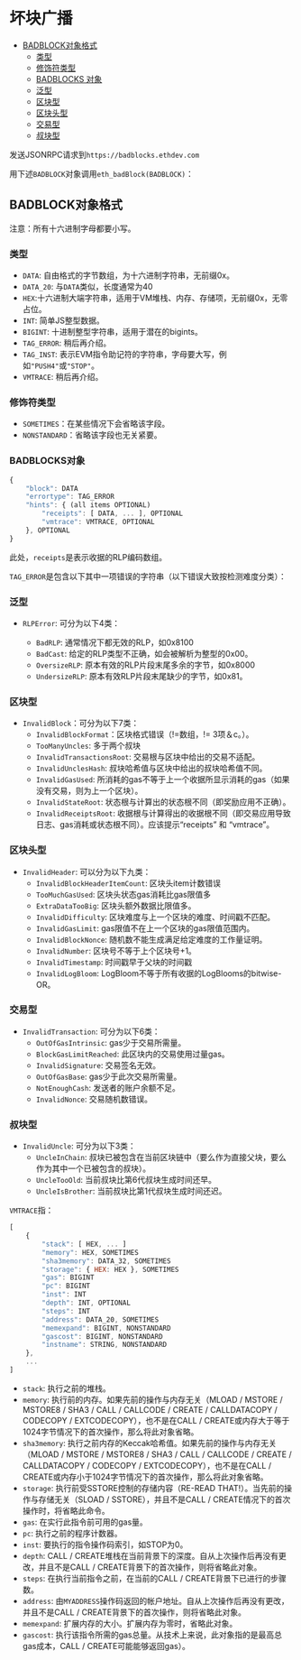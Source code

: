# 坏块广播

* [BADBLOCK对象格式](https://github.com/ethereum/wiki/wiki/Bad-Block-Reporting#badblock-object-format)
  * [类型](https://github.com/ethereum/wiki/wiki/Bad-Block-Reporting#types)
  * [修饰符类型](https://github.com/ethereum/wiki/wiki/Bad-Block-Reporting#type-modifiers)
  * [BADBLOCKS 对象](https://github.com/ethereum/wiki/wiki/Bad-Block-Reporting#badblocks-object)
  * [泛型](https://github.com/ethereum/wiki/wiki/Bad-Block-Reporting#generic)
  * [区块型](https://github.com/ethereum/wiki/wiki/Bad-Block-Reporting#block-specific)
  * [区块头型](https://github.com/ethereum/wiki/wiki/Bad-Block-Reporting#block-header-specific)
  * [交易型](https://github.com/ethereum/wiki/wiki/Bad-Block-Reporting#transaction-specific)
  * [叔块型](https://github.com/ethereum/wiki/wiki/Bad-Block-Reporting#uncle-specific)

发送JSONRPC请求到`https://badblocks.ethdev.com`

用下述`BADBLOCK`对象调用`eth_badBlock(BADBLOCK)`：

## BADBLOCK对象格式

注意：所有十六进制字母都要小写。

### 类型

* `DATA`: 自由格式的字节数组，为十六进制字符串，无前缀0x。
* `DATA_20`: 与`DATA`类似，长度通常为40
* `HEX`:十六进制大端字符串，适用于VM堆栈、内存、存储项，无前缀0x，无零占位。
* `INT`: 简单JS整型数据。
* `BIGINT`: 十进制整型字符串，适用于潜在的bigints。
* `TAG_ERROR`: 稍后再介绍。
* `TAG_INST`: 表示EVM指令助记符的字符串，字母要大写，例如`"PUSH4"`或`"STOP"`。
* `VMTRACE`: 稍后再介绍。

### 修饰符类型

* `SOMETIMES`：在某些情况下会省略该字段。
* `NONSTANDARD`：省略该字段也无关紧要。

### BADBLOCKS对象

```javascript
{
    "block": DATA
    "errortype": TAG_ERROR
    "hints": { (all items OPTIONAL)
        "receipts": [ DATA, ... ], OPTIONAL
        "vmtrace": VMTRACE, OPTIONAL
    }, OPTIONAL
}
```

此处，`receipts`是表示收据的RLP编码数组。

`TAG_ERROR`是包含以下其中一项错误的字符串（以下错误大致按检测难度分类）：

### 泛型

* `RLPError`: 可分为以下4类：

  * `BadRLP`: 通常情况下都无效的RLP，如0x8100
  * `BadCast`: 给定的RLP类型不正确，如会被解析为整型的0x00。
  * `OversizeRLP`: 原本有效的RLP片段末尾多余的字节，如0x8000
  * `UndersizeRLP`: 原本有效RLP片段末尾缺少的字节，如0x81。

### 区块型

* `InvalidBlock`：可分为以下7类：
  * `InvalidBlockFormat`：区块格式错误（!=数组，!= 3项＆c。）。
  * `TooManyUncles`: 多于两个叔块
  * `InvalidTransactionsRoot`: 交易根与区块中给出的交易不适配。
  * `InvalidUnclesHash`: 叔块哈希值与区块中给出的叔块哈希值不同。
  * `InvalidGasUsed`:  所消耗的gas不等于上一个收据所显示消耗的gas（如果没有交易，则为上一个区块）。
  * `InvalidStateRoot`: 状态根与计算出的状态根不同（即奖励应用不正确）。
  * `InvalidReceiptsRoot`: 收据根与计算得出的收据根不同（即交易应用导致日志、gas消耗或状态根不同）。应该提示“receipts” 和 “vmtrace”。

### 区块头型

* `InvalidHeader`: 可以分为以下九类：
  * `InvalidBlockHeaderItemCount`: 区块头item计数错误
  * `TooMuchGasUsed`: 区块头状态gas消耗比gas限值多
  * `ExtraDataTooBig`: 区块头额外数据比限值多。
  * `InvalidDifficulty`: 区块难度与上一个区块的难度、时间戳不匹配。
  * `InvalidGasLimit`: gas限值不在上一个区块的gas限值范围内。
  * `InvalidBlockNonce`: 随机数不能生成满足给定难度的工作量证明。
  * `InvalidNumber`: 区块号不等于上个区块号+1。
  * `InvalidTimestamp`: 时间戳早于父块的时间戳
  * `InvalidLogBloom`: LogBloom不等于所有收据的LogBlooms的bitwise-OR。

### 交易型

* `InvalidTransaction`: 可分为以下6类：
  * `OutOfGasIntrinsic`: gas少于交易所需量。
  * `BlockGasLimitReached`: 此区块内的交易使用过量gas。
  * `InvalidSignature`: 交易签名无效。
  * `OutOfGasBase`: gas少于此次交易所需量。
  * `NotEnoughCash`: 发送者的账户余额不足。
  * `InvalidNonce`: 交易随机数错误。

### 叔块型

* `InvalidUncle`: 可分为以下3类：
  * `UncleInChain`: 叔块已被包含在当前区块链中（要么作为直接父块，要么作为其中一个已被包含的叔块）。
  * `UncleTooOld`: 当前叔块比第6代叔块生成时间还早。
  * `UncleIsBrother`: 当前叔块比第1代叔块生成时间还迟。

`VMTRACE`指：

```javascript
[
    {
        "stack": [ HEX, ... ]
        "memory": HEX, SOMETIMES
        "sha3memory": DATA_32, SOMETIMES
        "storage": { HEX: HEX }, SOMETIMES
        "gas": BIGINT
        "pc": BIGINT
        "inst": INT
        "depth": INT, OPTIONAL
        "steps": INT
        "address": DATA_20, SOMETIMES
        "memexpand": BIGINT, NONSTANDARD
        "gascost": BIGINT, NONSTANDARD
        "instname": STRING, NONSTANDARD
    },
    ...
]
```

* `stack`: 执行之前的堆栈。
* `memory`: 执行前的内存。如果先前的操作与内存无关（MLOAD / MSTORE / MSTORE8 / SHA3 / CALL / CALLCODE / CREATE / CALLDATACOPY / CODECOPY / EXTCODECOPY），也不是在CALL / CREATE或内存大于等于1024字节情况下的首次操作，那么将此对象省略。
* `sha3memory`: 执行之前内存的Keccak哈希值。如果先前的操作与内存无关（MLOAD / MSTORE / MSTORE8 / SHA3 / CALL / CALLCODE / CREATE / CALLDATACOPY / CODECOPY / EXTCODECOPY），也不是在CALL / CREATE或内存小于1024字节情况下的首次操作，那么将此对象省略。
* `storage`: 执行前受SSTORE控制的存储内容（RE-READ THAT!）。当先前的操作与存储无关（SLOAD / SSTORE），并且不是CALL / CREATE情况下的首次操作时，将省略此命令。
* `gas`: 在实行此指令前可用的gas量。
* `pc`: 执行之前的程序计数器。
* `inst`: 要执行的指令操作码索引，如STOP为0。
* `depth`: CALL / CREATE堆栈在当前背景下的深度。自从上次操作后再没有更改，并且不是CALL / CREATE背景下的首次操作，则将省略此对象。
* `steps`: 在执行当前指令之前，在当前的CALL / CREATE背景下已进行的步骤数。
* `address`: 由`MYADDRESS`操作码返回的帐户地址。自从上次操作后再没有更改，并且不是CALL / CREATE背景下的首次操作，则将省略此对象。
* `memexpand`: 扩展内存的大小。扩展内存为零时，省略此对象。
* `gascost`: 执行该指令所需的gas总量。从技术上来说，此对象指的是最高总gas成本，CALL / CREATE可能能够返回gas）。

